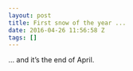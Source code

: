 ```yaml
---
layout: post
title: First snow of the year ...
date: 2016-04-26 11:56:58 Z
tags: []
---
```

… and it’s the end of April.
